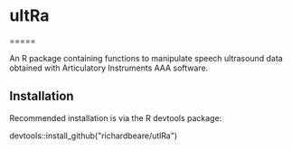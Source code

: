 # ultRa
=====

An R package containing functions to manipulate speech ultrasound data obtained with Articulatory Instruments
AAA software.

## Installation

Recommended installation is via the R devtools package:

devtools::install_github("richardbeare/utlRa")


